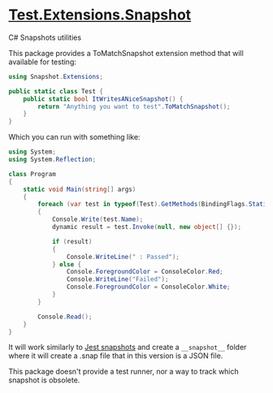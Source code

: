 # [Test.Extensions.Snapshot](https://github.com/kentaromiura/Test.Extensions.Snapshot)
C# Snapshots utilities


This package provides a ToMatchSnapshot extension method that will available for testing:

```c#
using Snapshot.Extensions;

public static class Test {
    public static bool ItWritesANiceSnapshot() {
        return "Anything you want to test".ToMatchSnapshot();            
    }
}
```

Which you can run with something like:
```c#
using System;
using System.Reflection;

class Program
{
    static void Main(string[] args)
    {
        foreach (var test in typeof(Test).GetMethods(BindingFlags.Static | BindingFlags.Public))
        {
            Console.Write(test.Name);
            dynamic result = test.Invoke(null, new object[] {});

            if (result)
            {
                Console.WriteLine(" : Passed");
            } else {
                Console.ForegroundColor = ConsoleColor.Red;
                Console.WriteLine("Failed");
                Console.ForegroundColor = ConsoleColor.White;
            }
        }

        Console.Read();
    }
}
```

It will work similarly to [Jest snapshots](https://facebook.github.io/jest/docs/en/snapshot-testing.html) and create a `__snapshot__` folder where it will create a .snap file that in this version is a JSON file.

This package doesn't provide a test runner, nor a way to track which snapshot is obsolete.
